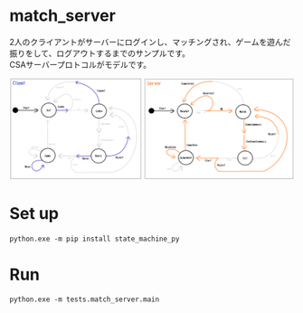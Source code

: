 # match_server

2人のクライアントがサーバーにログインし、マッチングされ、ゲームを遊んだ振りをして、ログアウトするまでのサンプルです。  
CSAサーバープロトコルがモデルです。  

![20211208shogi22.png](docs/img/20211208shogi22.png)  

# Set up

```shell
python.exe -m pip install state_machine_py
```

# Run

```shell
python.exe -m tests.match_server.main
```
